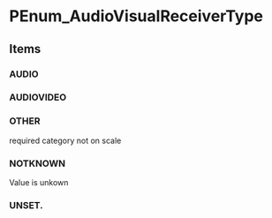 # PEnum_AudioVisualReceiverType

## Items

### AUDIO


### AUDIOVIDEO


### OTHER
required category not on scale

### NOTKNOWN
Value is unkown

### UNSET.

